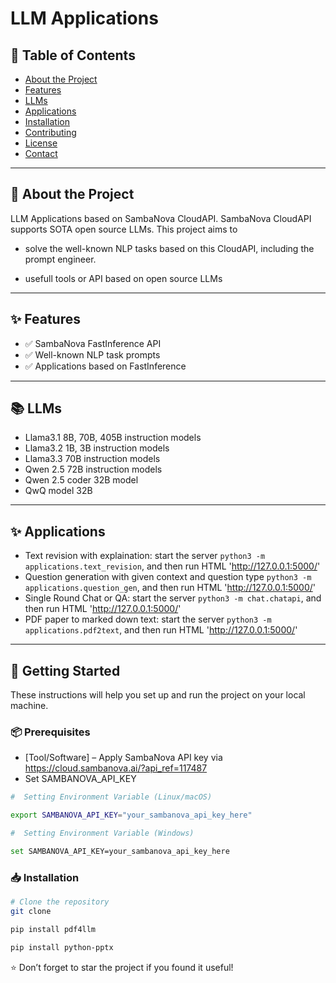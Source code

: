 # LLM Applications

## 📖 Table of Contents
- [About the Project](#about-the-project)
- [Features](#features)
- [LLMs](#llms)
- [Applications](#applications)
- [Installation](#installation)
- [Contributing](#contributing)
- [License](#license)
- [Contact](#contact)

---

## 📝 About the Project
LLM Applications based on SambaNova CloudAPI. SambaNova CloudAPI supports SOTA open source LLMs. This project
aims to 

- solve the well-known NLP tasks based on this CloudAPI, including the prompt engineer.

- usefull tools or API based on open source LLMs

---

## ✨ Features
- ✅ SambaNova FastInference API
- ✅ Well-known NLP task prompts
- ✅ Applications based on FastInference

---

## 📚 LLMs
- Llama3.1 8B, 70B, 405B instruction models
- Llama3.2 1B, 3B instruction models
- Llama3.3 70B instruction models
- Qwen 2.5 72B instruction models
- Qwen 2.5 coder 32B model
- QwQ model 32B

---

## ✨ Applications
- Text revision with explaination: start the server ```python3 -m applications.text_revision```, and then run HTML 'http://127.0.0.1:5000/'
- Question generation with given context and question type ```python3 -m applications.question_gen```, and then run HTML 'http://127.0.0.1:5000/'
- Single Round Chat or QA: start the server ```python3 -m chat.chatapi```, and then run HTML 'http://127.0.0.1:5000/'
- PDF paper to marked down text: start the server ```python3 -m applications.pdf2text```, and then run HTML 'http://127.0.0.1:5000/'

---

## 🚀 Getting Started
These instructions will help you set up and run the project on your local machine.

### 📦 Prerequisites
- [Tool/Software] – Apply SambaNova API key via https://cloud.sambanova.ai/?api_ref=117487
- Set SAMBANOVA_API_KEY
```bash
#  Setting Environment Variable (Linux/macOS)

export SAMBANOVA_API_KEY="your_sambanova_api_key_here"

#  Setting Environment Variable (Windows)

set SAMBANOVA_API_KEY=your_sambanova_api_key_here

```



### 📥 Installation
```bash
# Clone the repository
git clone 

pip install pdf4llm

pip install python-pptx
```

⭐️ Don’t forget to star the project if you found it useful!
